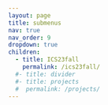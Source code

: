 ```yaml
---
layout: page
title: submenus
nav: true
nav_order: 9
dropdown: true
children:
  - title: ICS23fall
    permalink: /ics23fall/
  #- title: divider
  #- title: projects
  #  permalink: /projects/
---
```

